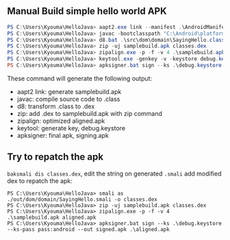 ## Manual Build simple hello world APK

```powershell
PS C:\Users\Kyouma\HelloJava> aapt2.exe link --manifest .\AndroidManifest.xml -I "C:\Android\platforms\android-31\android.jar" -o samplebuild.apk
PS C:\Users\Kyouma\HelloJava> javac -bootclasspath "C:\Android\platforms\android-31\android.jar" -source 1.8 -target 1.8 .\src\dom\domain\*.java
PS C:\Users\Kyouma\HelloJava> d8.bat .\src\dom\domain\SayingHello.class --lib "C:\Android\platforms\android-31\android.jar"
PS C:\Users\Kyouma\HelloJava> zip -uj samplebuild.apk classes.dex
PS C:\Users\Kyouma\HelloJava> zipalign.exe -p -f -v 4 .\samplebuild.apk aligned.apk
PS C:\Users\Kyouma\HelloJava> keytool.exe -genkey -v -keystore debug.keystore -storepass android -alias androiddebugkey -keypass android -keyalg RSA -keysize 2048 -validity 10000
PS C:\Users\Kyouma\HelloJava> apksigner.bat sign --ks .\debug.keystore --ks-pass pass:android --out signed.apk .\aligned.apk
```

These command will generate the following output:

- aapt2 link: generate samplebuild.apk
- javac: compile source code to .class
- d8: transform .class to .dex
- zip: add .dex to samplebuild.apk with zip command
- zipalign: optimized aligned.apk
- keytool: generate key, debug.keystore
- apksigner: final apk, signing.apk

## Try to repatch the apk

`baksmali dis classes.dex`, edit the string on generated `.smali`
add modified dex to repatch the apk:

```
PS C:\Users\Kyouma\HelloJava> smali as ./out/dom/domain/SayingHello.smali -o classes.dex
PS C:\Users\Kyouma\HelloJava> zip -uj samplebuild.apk classes.dex
PS C:\Users\Kyouma\HelloJava> zipalign.exe -p -f -v 4 .\samplebuild.apk aligned.apk
PS C:\Users\Kyouma\HelloJava> apksigner.bat sign --ks .\debug.keystore --ks-pass pass:android --out signed.apk .\aligned.apk
```
